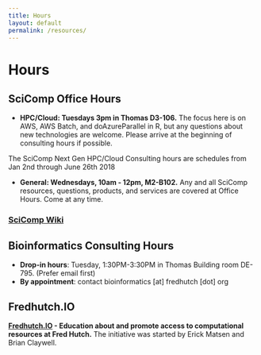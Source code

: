 ```yaml
---
title: Hours
layout: default
permalink: /resources/
---
```


# Hours

## SciComp Office Hours

- __HPC/Cloud: Tuesdays 3pm in Thomas D3-106.__
The focus here is on AWS, AWS Batch, and doAzureParallel in R​, but any
questions about new technologies are welcome. Please arrive at the
beginning of consulting hours if possible.

The SciComp Next Gen HPC/Cloud Consulting hours are schedules from Jan
2nd through June 26th 2018

- __General: Wednesdays, 10am - 12pm, M2-B102.__
Any and all SciComp resources, questions, products, and services are covered at Office Hours. Come at any time.

### [SciComp Wiki](https://teams.fhcrc.org/sites/citwiki/SciComp/)

## Bioinformatics Consulting Hours
- __Drop-in hours__: Tuesday, 1:30PM-3:30PM in Thomas Building room DE-795. (Prefer email first) 
- __By appointment__: contact bioinformatics [at] fredhutch [dot] org

## Fredhutch.IO
__[Fredhutch.IO](www.fredhutch.io) - Education about and promote access to computational resources at Fred Hutch.__ The initiative was started by Erick Matsen and Brian Claywell.

